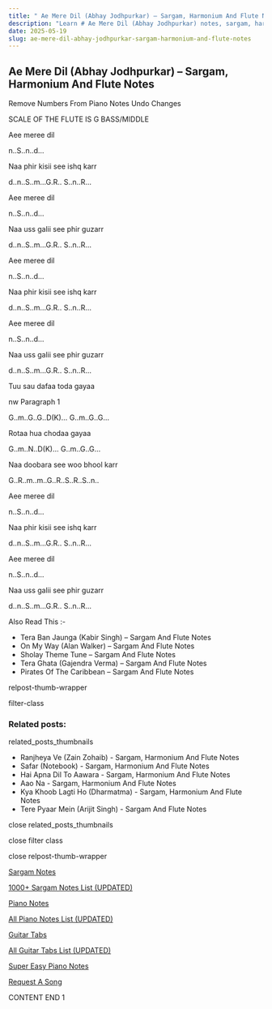 ```yaml
---
title: " Ae Mere Dil (Abhay Jodhpurkar) – Sargam, Harmonium And Flute Notes"
description: "Learn # Ae Mere Dil (Abhay Jodhpurkar) notes, sargam, harmonium notations and flute notes. Easy step-by-step tutorial for beginners."
date: 2025-05-19
slug: ae-mere-dil-abhay-jodhpurkar-sargam-harmonium-and-flute-notes
---
```


## Ae Mere Dil (Abhay Jodhpurkar) – Sargam, Harmonium And Flute Notes

Remove Numbers From Piano Notes
Undo Changes

SCALE OF THE FLUTE IS G BASS/MIDDLE

Aee meree dil

n..S..n..d…

Naa phir kisii see ishq karr

d..n..S..m…G.R.. S..n..R…

Aee meree dil

n..S..n..d…

Naa uss galii see phir guzarr

d..n..S..m…G.R.. S..n..R…

Aee meree dil

n..S..n..d…

Naa phir kisii see ishq karr

d..n..S..m…G.R.. S..n..R…

Aee meree dil

n..S..n..d…

Naa uss galii see phir guzarr

d..n..S..m…G.R.. S..n..R…

Tuu sau dafaa toda gayaa

nw Paragraph 1

G..m..G..G..D(K)… G..m..G..G…

Rotaa hua chodaa gayaa

G..m..N..D(K)… G..m..G..G…

Naa doobara see woo bhool karr

G..R..m..m..G..R..S..R..S..n..

Aee meree dil

n..S..n..d…

Naa phir kisii see ishq karr

d..n..S..m…G.R.. S..n..R…

Aee meree dil

n..S..n..d…

Naa uss galii see phir guzarr

d..n..S..m…G.R.. S..n..R…

Also Read This :-

- Tera Ban Jaunga (Kabir Singh) – Sargam And Flute Notes
- On My Way (Alan Walker) – Sargam And Flute Notes
- Sholay Theme Tune – Sargam And Flute Notes
- Tera Ghata (Gajendra Verma) – Sargam And Flute Notes
- Pirates Of The Caribbean – Sargam And Flute Notes

relpost-thumb-wrapper

filter-class

### Related posts:

related_posts_thumbnails

- Ranjheya Ve (Zain Zohaib) - Sargam, Harmonium And Flute Notes
- Safar (Notebook) - Sargam, Harmonium And Flute Notes
- Hai Apna Dil To Aawara - Sargam, Harmonium And Flute Notes
- Aao Na - Sargam, Harmonium And Flute Notes
- Kya Khoob Lagti Ho (Dharmatma) - Sargam, Harmonium And Flute Notes
- Tere Pyaar Mein (Arijit Singh) - Sargam And Flute Notes

close related_posts_thumbnails

close filter class

close relpost-thumb-wrapper

[Sargam Notes](/sargam-notes.html)

[1000+ Sargam Notes List (UPDATED)](/all-songs-list-sargam-notes.html)

[Piano Notes](/piano-notes.html)

[All Piano Notes List (UPDATED)](/all-songs-list-piano-notes.html)

[Guitar Tabs](/guitar-tabs.html)

[All Guitar Tabs List (UPDATED)](/all-songs-list-guitar-tabs.html)

[Super Easy Piano Notes](https://studywall.in/)

[Request A Song](/request-a-song.html)

CONTENT END 1
